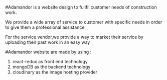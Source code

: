 #Adamandor is a website design to fullfil customer needs of construction work.

We provide a wide array of service to customer with specific needs in order to give them a professional assistance

For the service vendor,we provide a way to market their service by uploading their past work in an easy way

#Adamandor website are made by using : 
  
  1. react-redux as front end technology
  2. mongoDB as the backend technology
  3. cloudinary as the image hosting provider
